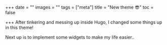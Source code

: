 +++
date = ""
images = ""
tags = ["meta"]
title = "New theme 😎"
toc = false

+++
After tinkering and messing up inside Hugo, I changed some things up in this theme!

Next up is to implement some widgets to make my life easier..